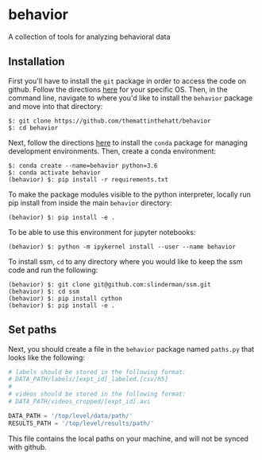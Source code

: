 # behavior
A collection of tools for analyzing behavioral data


## Installation

First you'll have to install the `git` package in order to access the code on github. Follow the directions [here](https://git-scm.com/book/en/v2/Getting-Started-Installing-Git) for your specific OS.
Then, in the command line, navigate to where you'd like to install the `behavior` package and move into that directory:
```
$: git clone https://github.com/themattinthehatt/behavior
$: cd behavior
```

Next, follow the directions [here](https://docs.conda.io/projects/conda/en/latest/user-guide/install/) to install the `conda` package for managing development environments. 
Then, create a conda environment:

```
$: conda create --name=behavior python=3.6
$: conda activate behavior
(behavior) $: pip install -r requirements.txt 
```

To make the package modules visible to the python interpreter, locally run pip 
install from inside the main `behavior` directory:

```
(behavior) $: pip install -e .
```

To be able to use this environment for jupyter notebooks:

```
(behavior) $: python -m ipykernel install --user --name behavior
``` 

To install ssm, `cd` to any directory where you would like to keep the ssm code and run the following:

```
(behavior) $: git clone git@github.com:slinderman/ssm.git
(behavior) $: cd ssm
(behavior) $: pip install cython
(behavior) $: pip install -e .
```

## Set paths

Next, you should create a file in the `behavior` package named `paths.py` that looks like the following:

```python
# labels should be stored in the following format:
# DATA_PATH/labels/[expt_id]_labeled.[csv/h5]
#
# videos should be stored in the following format:
# DATA_PATH/videos_cropped/[expt_id].avi

DATA_PATH = '/top/level/data/path/'
RESULTS_PATH = '/top/level/results/path/'
```

This file contains the local paths on your machine, and will not be synced with github.
